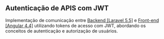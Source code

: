 ## Autenticação de APIS com JWT

Implementação de comunicação entre <a href="https://github.com/AlvaroFerreiraAlves/laravel-jwt">Backend [Laravel 5.5]</a> e <a href="https://github.com/AlvaroFerreiraAlves/angular-jwt">Front-end [Angular 4.4]</a> utilizando tokens de acesso com JWT, abordando os conceitos de autenticação e autorização de usuários. 
